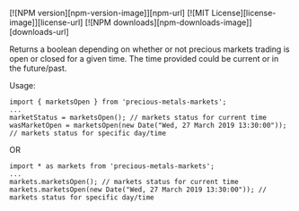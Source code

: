 [![NPM version][npm-version-image]][npm-url] [![MIT License][license-image]][license-url] [![NPM downloads][npm-downloads-image]][downloads-url]

Returns a boolean depending on whether or not precious markets trading is open or closed for a given time. The time provided could be current or in the future/past.

Usage:
```
import { marketsOpen } from 'precious-metals-markets';
...
marketStatus = marketsOpen(); // markets status for current time
wasMarketOpen = marketsOpen(new Date("Wed, 27 March 2019 13:30:00")); // markets status for specific day/time
```
OR
```
import * as markets from 'precious-metals-markets';
...
markets.marketsOpen(); // markets status for current time
markets.marketsOpen(new Date("Wed, 27 March 2019 13:30:00")); // markets status for specific day/time
```